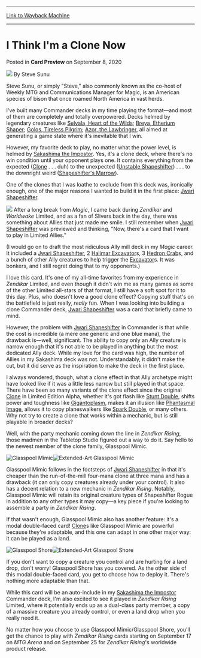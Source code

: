 
---
[Link to Wayback Machine](https://web.archive.org/web/20210502040725/https://magic.wizards.com/en/articles/archive/card-preview/ci-ke-yuan-zuo-fang-sheng-yao-2020-09-08)

[_metadata_:author]:- "Steve Sunu"
[_metadata_:description]:- "There doesn't seem to be any one around."
[_metadata_:generator]:- "Drupal 7 (http://drupal.org)"
[_metadata_:node]:- "1509033"
[_metadata_:publish_date]:- "2020-09-08"
[_metadata_:source]:- "div-main-content"
[_metadata_:title]:- "I Think I'm a Clone Now"
[_metadata_:wayback_capture_timestamp]:- "2021-05-02 04:07:25"
[_metadata_:wayback_raw_url]:- "https://web.archive.org/web/20210502040725id_/https://magic.wizards.com/en/articles/archive/card-preview/ci-ke-yuan-zuo-fang-sheng-yao-2020-09-08"
[_metadata_:wayback_url]:- "https://magic.wizards.com/en/articles/archive/card-preview/ci-ke-yuan-zuo-fang-sheng-yao-2020-09-08"
---


I Think I'm a Clone Now
=======================



 Posted in **Card Preview**
 on September 8, 2020 






![](https://media.magic.wizards.com/styles/auth_small/public/images/person/authorpic_steve_1.jpg)
By Steve Sunu




 Steve Sunu, or simply "Steve," also commonly known as the co-host of Weekly MTG and Communications Manager for Magic, is an American species of bison that once roamed North America in vast herds. 






I've built many Commander decks in my time playing the format—and most of them are completely and totally overpowered. Decks helmed by legendary creatures like [Selvala, Heart of the Wilds](http://gatherer.wizards.com/Pages/Card/Details.aspx?name=Selvala%2C+Heart+of+the+Wilds); [Breya, Etherium Shaper](http://gatherer.wizards.com/Pages/Card/Details.aspx?name=Breya%2C+Etherium+Shaper); [Golos, Tireless Pilgrim](http://gatherer.wizards.com/Pages/Card/Details.aspx?name=Golos%2C+Tireless+Pilgrim); [Azor, the Lawbringer](http://gatherer.wizards.com/Pages/Card/Details.aspx?name=Azor%2C+the+Lawbringer), all aimed at generating a game state where it's inevitable that I win.


However, my favorite deck to play, no matter what the power level, is helmed by [Sakashima the Impostor](http://gatherer.wizards.com/Pages/Card/Details.aspx?name=Sakashima+the+Impostor). Yes, it's a clone deck, where there's no win condition until your opponent plays one. It contains everything from the expected ([Clone](http://gatherer.wizards.com/Pages/Card/Details.aspx?name=Clone) . . . duh) to the unexpected ([Unstable Shapeshifter](http://gatherer.wizards.com/Pages/Card/Details.aspx?name=Unstable+Shapeshifter)) . . . to the downright weird ([Shapeshifter's Marrow](http://gatherer.wizards.com/Pages/Card/Details.aspx?name=Shapeshifter%27s+Marrow)).


One of the clones that I was loathe to exclude from this deck was, ironically enough, one of the major reasons I wanted to build it in the first place: [Jwari Shapeshifter](http://gatherer.wizards.com/Pages/Card/Details.aspx?name=Jwari+Shapeshifter).


[![](http://gatherer.wizards.com/Handlers/Image.ashx?type=card&name=Jwari+Shapeshifter)](http://gatherer.wizards.com/Pages/Card/Details.aspx?name=Jwari+Shapeshifter)
After a long break from *Magic*, I came back during *Zendikar* and *Worldwake* Limited, and as a fan of Slivers back in the day, there was something about Allies that just made me smile. I still remember when [Jwari Shapeshifter](http://gatherer.wizards.com/Pages/Card/Details.aspx?name=Jwari+Shapeshifter) was previewed and thinking, "Now, there's a card that I want to play in Limited Allies."


(I would go on to draft the most ridiculous Ally mill deck in my *Magic* career. It included a [Jwari Shapeshifter](http://gatherer.wizards.com/Pages/Card/Details.aspx?name=Jwari+Shapeshifter), 2 [Halimar Excavator](http://gatherer.wizards.com/Pages/Card/Details.aspx?name=Halimar+Excavator)s, 3 [Hedron Crab](http://gatherer.wizards.com/Pages/Card/Details.aspx?name=Hedron+Crab)s, and a bunch of other Ally creatures to help trigger the [Excavator](http://gatherer.wizards.com/Pages/Card/Details.aspx?name=Excavator)s. It was bonkers, and I still regret doing that to my opponents.)


I love this card. It's one of my all-time favorites from my experience in *Zendikar* Limited, and even though it didn't win me as many games as some of the other Limited all-stars of that format, I still have a soft spot for it to this day. Plus, who doesn't love a good clone effect? Copying stuff that's on the battlefield is just really, *really* fun. When I was looking into building a clone Commander deck, [Jwari Shapeshifter](http://gatherer.wizards.com/Pages/Card/Details.aspx?name=Jwari+Shapeshifter) was a card that briefly came to mind.


However, the problem with [Jwari Shapeshifter](http://gatherer.wizards.com/Pages/Card/Details.aspx?name=Jwari+Shapeshifter) in Commander is that while the cost is incredible (a mere one generic and one blue mana), the drawback is—well, significant. The ability to copy only an Ally creature is narrow enough that it's not able to be played in anything but the most dedicated Ally deck. While my love for the card was high, the number of Allies in my Sakashima deck was not. Understandably, it didn't make the cut, but it did serve as the inspiration to make the deck in the first place.


I always wondered, though, what a clone effect in that Ally archetype might have looked like if it was a little less narrow but still played in that space. There have been so many variants of the clone effect since the original [Clone](http://gatherer.wizards.com/Pages/Card/Details.aspx?name=Clone) in Limited Edition Alpha, whether it's got flash like [Stunt Double](http://gatherer.wizards.com/Pages/Card/Details.aspx?name=Stunt+Double), shifts power and toughness like [Gigantoplasm](http://gatherer.wizards.com/Pages/Card/Details.aspx?name=Gigantoplasm), makes it an illusion like [Phantasmal Image](http://gatherer.wizards.com/Pages/Card/Details.aspx?name=Phantasmal+Image), allows it to copy planeswalkers like [Spark Double](http://gatherer.wizards.com/Pages/Card/Details.aspx?name=Spark+Double), or many others. Why not try to create a clone that works within a mechanic, but is still playable in broader decks?


Well, with the party mechanic coming down the line in *Zendikar Rising*, those madmen in the Tabletop Studio figured out a way to do it. Say hello to the newest member of the clone family, Glasspool Mimic.


![Glasspool Mimic](https://media.wizards.com/2020/znr/en_LQJC6w5gP4.png)![Extended-Art Glasspool Mimic](https://media.wizards.com/2020/znr/en_fHJGIsx4tW.png)


Glasspool Mimic follows in the footsteps of [Jwari Shapeshifter](http://gatherer.wizards.com/Pages/Card/Details.aspx?name=Jwari+Shapeshifter) in that it's cheaper than the run-of-the-mill four-mana clone at three mana and has a drawback (it can only copy creatures already under your control). It also has a decent relation to a new mechanic in *Zendikar Rising*. Notably, Glasspool Mimic will retain its original creature types of Shapeshifter Rogue in addition to any other types it may copy—a key piece if you're looking to assemble a party in *Zendikar Rising*.


If that wasn't enough, Glasspool Mimic also has another feature: it's a modal double-faced card! [Clone](http://gatherer.wizards.com/Pages/Card/Details.aspx?name=Clone)s like Glasspool Mimic are powerful because they're adaptable, and this one can adapt in one other major way: it can be played as a land.


![Glasspool Shore](https://media.wizards.com/2020/znr/en_AY977xcT2f.png)![Extended-Art Glasspool Shore](https://media.wizards.com/2020/znr/en_XUhLu0JcTG.png)


If you don't want to copy a creature you control and are hurting for a land drop, don't worry! Glasspool Shore has you covered. As the other side of this modal double-faced card, you get to choose how to deploy it. There's nothing more adaptable than that.


While this card will be an auto-include in my [Sakashima the Impostor](http://gatherer.wizards.com/Pages/Card/Details.aspx?name=Sakashima+the+Impostor) Commander deck, I'm also excited to see it played in *Zendikar Rising* Limited, where it potentially ends up as a dual-class party member, a copy of a massive creature you already control, or even a land drop when you really need it.


No matter how you choose to use Glasspool Mimic/Glasspool Shore, you'll get the chance to play with *Zendikar Rising* cards starting on September 17 on *MTG Arena* and on September 25 for *Zendikar Rising*'s worldwide product release.







